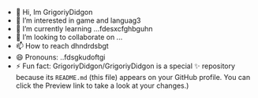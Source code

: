 - 👋 Hi, Im GrigoriyDidgon
- 👀 I’m interested in game and languag3
- 🌱 I’m currently learning ...fdesxcfghbguhn
- 💞️ I’m looking to collaborate on ...
- 📫 How to reach dhndrdsbgt
- 😄 Pronouns: ..fdsgkudoftgi
- ⚡ Fun fact:
GrigoriyDidgon/GrigoriyDidgon is a special ✨ repository because its `README.md` (this file) appears on your GitHub profile.
You can click the Preview link to take a look at your changes.)
